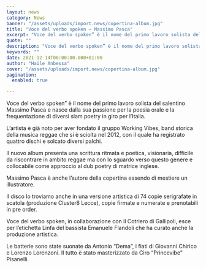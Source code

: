 ```yaml
---
layout: news
category: News
banner: "/assets/uploads/import.news/copertina-album.jpg"
title: "Voce del verbo spoken – Massimo Pasca"
excerpt: "Voce del verbo spoken” è il nome del primo lavoro solista del salentino Massimo Pasca e nasce dalla sua passione per la poesia orale e la frequentazione di diversi slam poetry in giro per l’Italia. L’artista è già noto per aver fondato il gruppo Working Vibes, band storica della musica reggae che si è sciolta [&hellip"
quote: ""
description: "Voce del verbo spoken” è il nome del primo lavoro solista del salentino Massimo Pasca e nasce dalla sua passione per la poesia orale e la frequentazione di diversi slam poetry in giro per l’Italia. L’artista è già noto per aver fondato il gruppo Working Vibes, band storica della musica reggae che si è sciolta [&hellip"
keywords: ""
date: 2021-12-14T00:00:00.000+01:00
author: "Haile Anbessa"
cover: "/assets/uploads/import.news/copertina-album.jpg"
pagination:
  enabled: true

---
```


Voce del verbo spoken” è il nome del primo lavoro solista del salentino Massimo Pasca e nasce dalla sua passione per la poesia orale e la frequentazione di diversi slam poetry in giro per l’Italia.

L’artista è già noto per aver fondato il gruppo Working Vibes, band storica della musica reggae che si è sciolta nel 2012, con il quale ha registrato quattro dischi e solcato diversi palchi.

Il nuovo album presenta una scrittura ritmata e poetica, visionaria, difficile da riscontrare in ambito reggae ma con lo sguardo verso questo genere e collocabile come approccio al dub poetry di matrice inglese.

Massimo Pasca è anche l’autore della copertina essendo di mestiere un illustratore.

Il disco lo troviamo anche in una versione artistica di 74 copie serigrafate in scatola (produzione Cluster8 Lecce), copie firmate e numerate e prenotabili in pre order.

Voce del verbo spoken, in collaborazione con il Cotriero di Gallipoli, esce per l’etichetta Linfa del bassista Emanuele Flandoli che ha curato anche la produzione artistica.

Le batterie sono state suonate da Antonio “Dema”, i fiati di Giovanni Chirico e Lorenzo Lorenzoni. Il tutto è stato masterizzato da Ciro “Princevibe” Pisanelli.
